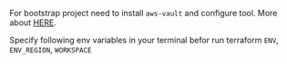 For bootstrap project need to install ```aws-vault``` and configure tool. More about [HERE](https://github.com/99designs/aws-vault).

Specify following env variables in your terminal befor run terraform 
```ENV```, ```ENV_REGION```, ```WORKSPACE```
